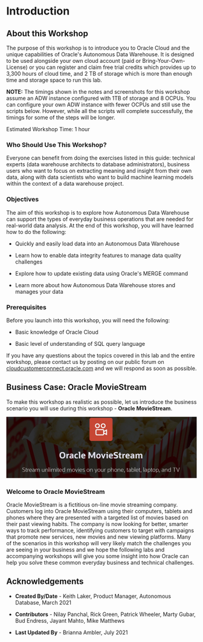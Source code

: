 ﻿
# Introduction

## About this Workshop

The purpose of this workshop is to introduce you to Oracle Cloud and the unique capabilities of Oracle's Autonomous Data Warehouse. It is designed to be used alongside your own cloud account (paid or Bring-Your-Own-License) or you can register and claim free trial credits which provides up to 3,300 hours of cloud time, and 2 TB of storage which is more than enough time and storage space to run this lab. 

**NOTE:** The timings shown in the notes and screenshots for this workshop assume an ADW instance configured with 1TB of storage and 8 OCPUs. You can configure your own ADW instance with fewer OCPUs and still use the scripts below. However, while all the scripts will complete successfully, the timings for some of the steps will be longer.

Estimated Workshop Time: 1 hour

### Who Should Use This Workshop?

Everyone can benefit from doing the exercises listed in this guide: technical experts (data warehouse architects to database administrators), business users who want to focus on extracting meaning and insight from their own data, along with data scientists who want to build machine learning models within the context of a data warehouse project.

### Objectives

The aim of this workshop is to explore how Autonomous Data Warehouse can support the types of everyday business operations that are needed for real-world data analysis. At the end of this workshop, you will have learned how to do the following:

* Quickly and easily load data into an Autonomous Data Warehouse

* Learn how to enable data integrity features to manage data quality challenges 

* Explore how to update existing data using Oracle's MERGE command

* Learn more about how Autonomous Data Warehouse stores and manages your data

### Prerequisites

Before you launch into this workshop, you will need the following:

* Basic knowledge of Oracle Cloud

* Basic level of understanding of SQL query language


If you have any questions about the topics covered in this lab and the entire workshop, please contact us by posting on our public forum on [cloudcustomerconnect.oracle.com](http://cloudcustomerconnect.oracle.com) and we will respond as soon as possible.

## Business Case: Oracle MovieStream

To make this workshop as realistic as possible, let us introduce the business scenario you will use during this workshop - **Oracle MovieStream**.

![Logo graphic of Oracle MovieStream](images/3038282309.jpeg)

### Welcome to Oracle MovieStream

Oracle MovieStream is a fictitious on-line movie streaming company. Customers log into Oracle MovieStream using their computers, tablets and phones where they are presented with a targeted list of movies based on their past viewing habits. The company is now looking for better, smarter ways to track performance, identifying customers to target with campaigns that promote new services, new movies and new viewing platforms. Many of the scenarios in this workshop will very likely match the challenges you are seeing in your business and we hope the following labs and accompanying workshops will give you some insight into how Oracle can help you solve these common everyday business and technical challenges.

## Acknowledgements

* **Created By/Date** - Keith Laker, Product Manager, Autonomous Database, March 2021

* **Contributors** - Nilay Panchal, Rick Green, Patrick Wheeler, Marty Gubar, Bud Endress, Jayant Mahto, Mike Matthews

* **Last Updated By** - Brianna Ambler, July 2021